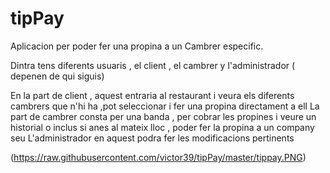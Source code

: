 # tipPay
Aplicacion per poder fer una propina a un Cambrer especific.

Dintra tens diferents usuaris , el client , el cambrer y l'administrador ( depenen de qui siguis)

En la part de client , aquest entraria al restaurant i veura els diferents cambrers que n'hi ha ,pot seleccionar i fer una propina directament a ell 
La part de cambrer consta per una banda , per cobrar les propines  i veure un historial o inclus si anes al mateix lloc , poder fer la propina a un company seu
L'administrador en aquest podra fer les modificacions pertinents 

(https://raw.githubusercontent.com/victor39/tipPay/master/tippay.PNG)
